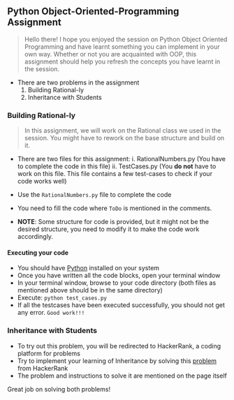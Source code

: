 ## Python Object-Oriented-Programming Assignment


> Hello there! I hope you enjoyed the session on  Python Object Oriented Programming and have learnt something you can implement in your own way. 
Whether or not you are acquainted with OOP, this assignment should help you refresh the concepts you have learnt in the session.

- There are two problems in the assignment
    1. Building Rational-ly
    2. Inheritance with Students
    
###  Building Rational-ly
>  In this assignment, we will work on the Rational class we used in the session. You might have to rework on the base structure and build on it. 

- There are two files for this assignment:
    i. RationalNumbers.py (You have to complete the code in this file)
    ii. TestCases.py (You **do not** have to work on this file. This file contains a few test-cases to check if your code works well)
- Use the `RationalNumbers.py` file to complete the code

- You need to fill the code where `ToDo` is mentioned in the comments.

- **NOTE**: Some structure for code is provided, but it might not be the desired structure, you need to modify it to make the code work accordingly.

#### Executing your code
- You should have [Python](https://www.python.org/downloads/) installed on your system
- Once you have written all the code blocks, open your terminal window 
- In your terminal window, browse to your code directory (both files as mentioned above should be in the same directory)
- Execute: `python test_cases.py`
- If all the testcases have been executed successfully, you should not get any error. `Good work!!!`

###  Inheritance with Students
- To try out this problem, you will be redirected to HackerRank, a coding platform for problems
- Try to implement your learning of Inheritance by solving this [problem](https://www.hackerrank.com/challenges/30-inheritance/problem) from HackerRank 
- The problem and instructions to solve it are mentioned on the page itself


Great job on solving both problems!